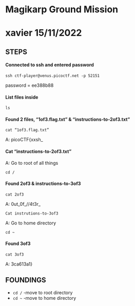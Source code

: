 # Magikarp Ground Mission

# xavier 15/11/2022


## STEPS
#### Connected to ssh and entered password
```
ssh ctf-player@venus.picoctf.net -p 52151
```
password = ee388b88

#### List files inside
```
ls 
```

#### Found 2 files, “1of3.flag.txt” & “instructions-to-2of3.txt”
```
cat “1of3.flag.txt”
```
A: picoCTF{xxsh_

#### Cat “instructions-to-2of3.txt”
A: Go to root of all things
```
cd /
```

#### Found 2of3 & instructions-to-3of3
```
cat 2of3
```
A: 0ut_0f_\/\/4t3r_

```
Cat instrutions-to-3of3
```
A: Go to home directory
```
cd ~
```

#### Found 3of3
```
cat 3of3
```
A: 3ca613a1}


## FOUNDINGS
- ```cd /``` -move to root directory 
- ```cd ~``` -move to home directory